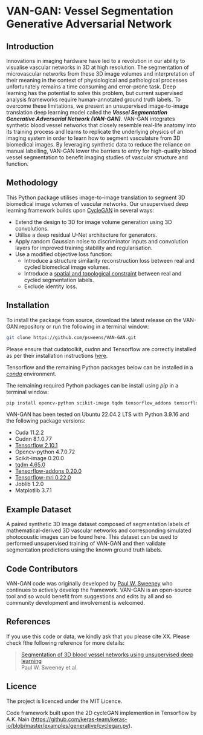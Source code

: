 # VAN-GAN: Vessel Segmentation Generative Adversarial Network

## Introduction
Innovations in imaging hardware have led to a revolution in our ability to visualise vascular networks in 3D at high resolution. The segmentation of microvascular networks from these 3D image volumes and interpretation of their meaning in the context of physiological and pathological processes unfortunately remains a time consuming and error-prone task. Deep learning has the potential to solve this problem, but current supervised analysis frameworks require human-annotated ground truth labels. To overcome these limitations, we present an unsupervised image-to-image translation deep learning model called the ***Vessel Segmentation Generative Adversarial Network (VAN-GAN)***. VAN-GAN integrates synthetic blood vessel networks that closely resemble real-life anatomy into its training process and learns to replicate the underlying physics of an imaging system in order to learn how to segment vasculature from 3D biomedical images. By leveraging synthetic data to reduce the reliance on manual labelling, VAN-GAN lower the barriers to entry for high-quality blood vessel segmentation to benefit imaging studies of vascular structure and function.

## Methodology
This Python package utilises image-to-image translation to segment 3D biomedical image volumes of vascular networks. Our unsupervised deep learning framework builds upon [CycleGAN](https://arxiv.org/abs/1703.10593) in several ways:
* Extend the design to 3D for image volume generation using 3D convolutions.
* Utilise a deep residual U-Net architecture for generators.
* Apply random Gaussian noise to discriminator inputs and convolution layers for improved training stability and regularisation.
* Use a modified objective loss function:
  * Introduce a structure similarity reconstruction loss between real and cycled biomedical image volumes.
  * Introduce a [spatial and topological constraint](https://arxiv.org/abs/2003.07311) between real and cycled segmentation labels.
  * Exclude identity loss.

## Installation
To install the package from source, download the latest release on the VAN-GAN repository or run the following in a terminal window:
```bash
git clone https://github.com/psweens/VAN-GAN.git
```

Please ensure that cudatoolkit, cudnn and Tensorflow are correctly installed as per their installation instructions [here](https://www.tensorflow.org/install/pip).

Tensorflow and the remaining Python packages below can be installed in a [_conda_](https://www.anaconda.com/download/) environment.

The remaining required Python packages can be install using _pip_ in a terminal window:
```bash
pip install opencv-python scikit-image tqdm tensorflow_addons tensorflow-mri joblib matplotlib
```

VAN-GAN has been tested on Ubuntu 22.04.2 LTS with Python 3.9.16 and the following package versions:
* Cuda 11.2.2
* Cudnn 8.1.0.77
* [Tensorflow 2.10.1](https://www.tensorflow.org)
* Opencv-python 4.7.0.72
* Scikit-image 0.20.0
* [tqdm 4.65.0](https://github.com/tqdm/tqdm)
* [Tensorflow-addons 0.20.0](https://www.tensorflow.org/addons)
* [Tensorflow-mri 0.22.0](https://github.com/mrphys/tensorflow-mri)
* Joblib 1.2.0
* Matplotlib 3.7.1

## Example Dataset
A paired synthetic 3D image dataset composed of segmentation labels of mathematical-derived 3D vascular networks and corresponding simulated photocoustic images can be found here. This dataset can be used to performed unsupervised training of VAN-GAN and then validate segmentation predictions using the known ground truth labels.

## Code Contributors
VAN-GAN code was originally developed by [Paul W. Sweeney](www.psweeney.co.uk) who continues to actively develop the framework. VAN-GAN is an open-source tool and so would benefit from suggestions and edits by all and so community development and involvement is welcomed.

## References
If you use this code or data, we kindly ask that you please cite XX. Please check fthe following reference for more details:
> [Segmentation of 3D blood vessel networks using unsupervised deep learning](https://doi.org/10.1101/2023.04.30.538453)<br>
> Paul W. Sweeney et al.

## Licence
The project is licenced under the MIT Licence.

Code framework built upon the 2D cycleGAN implemention in Tensorflow by A.K. Nain (https://github.com/keras-team/keras-io/blob/master/examples/generative/cyclegan.py).
